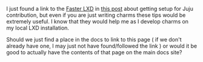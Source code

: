 I just found a link to the [Faster LXD](https://github.com/juju/juju/wiki/Faster-LXD)  in [this post](https://discourse.jujucharms.com/t/setting-up-a-development-environment-and-contribution-workflow/490?u=zicklag) about getting setup for Juju contribution, but even if you are just writing charms these tips would be extremely useful. I know that they would help me as I develop charms on my local LXD installation.

Should we just find a place in the docs to link to this page ( if we don't already have one, I may just not have found/followed the link ) or would it be good to actually have the contents of that page on the main docs site?
